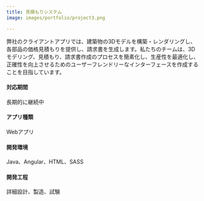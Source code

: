 ```yaml
---
title: 見積もりシステム
image: images/portfolio/project3.png

---
```

弊社のクライアントアプリでは、建築物の3Dモデルを構築・レンダリングし、各部品の価格見積もりを提供し、請求書を生成します。私たちのチームは、3Dモデリング、見積もり、請求書作成のプロセスを簡素化し、生産性を最適化し、正確性を向上させるためのユーザーフレンドリーなインターフェースを作成することを目指しています。

#### 対応期間
長期的に継続中

#### アプリ種類
Webアプリ

#### 開発環境
Java、Angular、HTML、SASS

#### 開発工程
詳細設計、製造、試験